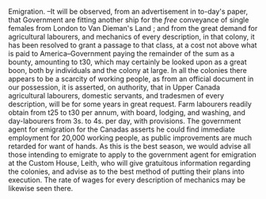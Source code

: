 Emigration. –It will be observed, from an advertisement in to-day's paper, that Government are fitting another ship for the *free*  conveyance of single females from London to Van Dieman's Land ; and from the great demand for agricultural labourers, and mechanics of every description, in that colony, it has been resolved to grant a passage to that class, at a cost not above what is paid to America–Government paying the remainder of the sum as a bounty, amounting to t30, which may certainly be looked upon as a great boon, both by individuals and the colony at large. In all the colonies there appears to be a scarcity of working people, as from an official document in our possession, it is asserted, on authority, that in Upper Canada agricultural labourers, domestic servants, and tradesmen of every description, will be for some years in great request. Farm labourers readily obtain from t25 to t30 per annum, with board, lodging, and washing, and day-labourers from 3s. to 4s. per day, with provisions. The government agent for emigration for the Canadas asserts he could find immediate employment for 20,000 working people, as public improvements are much retarded for want of hands. As this is the best season, we would advise all those intending to emigrate to apply to the government agent for emigration at the Custom House, Leith, who will give gratuitous information regarding the colonies, and advise as to the best method of putting their plans into execution. The rate of wages for every description of mechanics may be likewise seen there.